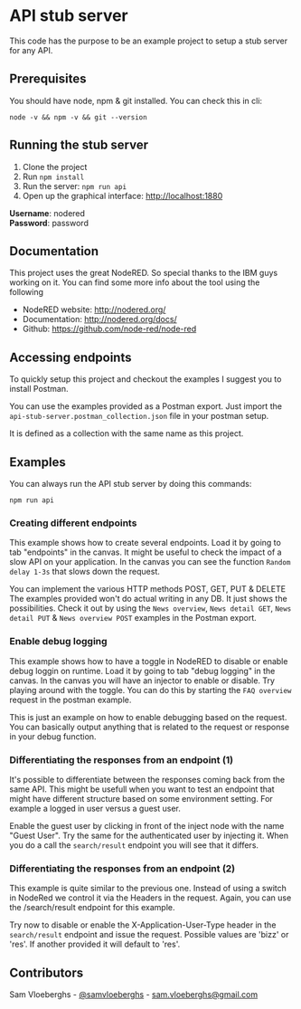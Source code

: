 # API stub server

This code has the purpose to be an example project to setup a stub server for any API.

## Prerequisites

You should have node, npm & git installed. You can check this in cli:

```
node -v && npm -v && git --version
```

## Running the stub server

1. Clone the project
2. Run `npm install`
3. Run the server: `npm run api`
4. Open up the graphical interface: [http://localhost:1880](http://localhost:1880)

**Username**: nodered  
**Password**: password

## Documentation

This project uses the great NodeRED. So special thanks to the IBM guys working on it. You can find some more info
about the tool using the following

- NodeRED website: http://nodered.org/
- Documentation: http://nodered.org/docs/
- Github: https://github.com/node-red/node-red

## Accessing endpoints

To quickly setup this project and checkout the examples I suggest you to install Postman.

You can use the examples provided as a Postman export. Just import the `api-stub-server.postman_collection.json` file
in your postman setup.

It is defined as a collection with the same name as this project.

## Examples

You can always run the API stub server by doing this commands:

```
npm run api
```

### Creating different endpoints

This example shows how to create several endpoints. Load it by going to tab "endpoints" in the canvas. It might be 
useful to check the impact of a slow API on your application. In the canvas you can see the function `Random delay 1-3s` 
that slows down the request.

You can implement the various HTTP methods POST, GET, PUT & DELETE The examples provided won't do actual writing in 
any DB. It just shows the possibilities. Check it out by using the `News overview`, `News detail GET`, 
`News detail PUT` & `News overview POST` examples in the Postman export.

### Enable debug logging

This example shows how to have a toggle in NodeRED to disable or enable debug loggin on runtime. Load it by going to tab
"debug logging" in the canvas. In the canvas you will have an injector to enable or disable. Try playing around with 
the toggle. You can do this by starting the `FAQ overview` request in the postman example.

This is just an example on how to enable debugging based on the request. You can basically output anything that is 
related to the request or response in your debug function.

### Differentiating the responses from an endpoint (1)

It's possible to differentiate between the responses coming back from the same API. This might be usefull when you want 
to test an endpoint that might have different structure based on some environment setting. For example a logged in user
versus a guest user.

Enable the guest user by clicking in front of the inject node with the name "Guest User". Try the same for the 
authenticated user by injecting it. When you do a call the `search/result` endpoint you will see that it differs.

### Differentiating the responses from an endpoint (2)

This example is quite similar to the previous one. Instead of using a switch in NodeRed we control it via the Headers in
the request. Again, you can use the /search/result endpoint for this example.

Try now to disable or enable the X-Application-User-Type header in the `search/result` endpoint and issue the request.
Possible values are 'bizz' or 'res'. If another provided it will default to 'res'.

## Contributors

Sam Vloeberghs - [@samvloeberghs](https://twitter.com/samvloeberghs) - [sam.vloeberghs@gmail.com](mailto:sam.vloeberghs@gmail.com)